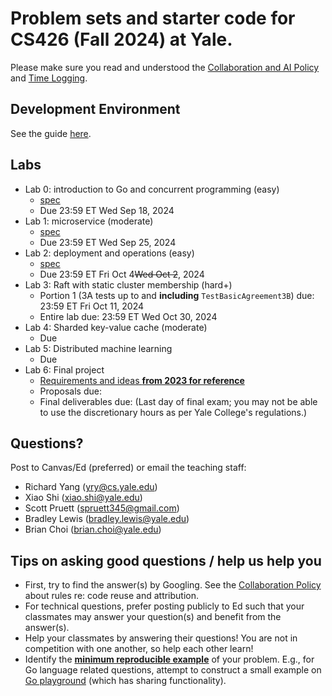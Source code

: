 # Problem sets and starter code for CS426 (Fall 2024) at Yale.

Please make sure you read and understood the [Collaboration and AI Policy](collaboration_and_ai_policy.md) and [Time Logging](time_logging.md).

## Development Environment
See the guide [here](devenv/README.md).

## Labs
 - Lab 0: introduction to Go and concurrent programming (easy)
   - [spec](lab0/lab0.md)
   - Due 23:59 ET Wed Sep 18, 2024
 - Lab 1: microservice (moderate)
   - [spec](lab1/lab1.md)
   - Due 23:59 ET Wed Sep 25, 2024
 - Lab 2: deployment and operations (easy)
   - [spec](lab2/lab2.md)
   - Due 23:59 ET Fri Oct 4~~Wed Oct 2~~, 2024
 - Lab 3: Raft with static cluster membership (hard+)
   - Portion 1 (3A tests up to and **including** `TestBasicAgreement3B`) due: 23:59 ET Fri Oct 11, 2024
   - Entire lab due: 23:59 ET Wed Oct 30, 2024
 - Lab 4: Sharded key-value cache (moderate)
   - Due
 - Lab 5: Distributed machine learning
   - Due
 - Lab 6: Final project
   - [Requirements and ideas **from 2023 for reference**](https://docs.google.com/document/d/1J6Do0IPsnUsrfRx7VFjwPNFUSYVBA0BZ/edit)
   - Proposals due:
   - Final deliverables due: (Last day of final exam; you may not be able to use the discretionary hours as per Yale College's regulations.)

## Questions?
Post to Canvas/Ed (preferred) or email the teaching staff:
  - Richard Yang (yry@cs.yale.edu)
  - Xiao Shi (xiao.shi@yale.edu)
  - Scott Pruett (spruett345@gmail.com)
  - Bradley Lewis (bradley.lewis@yale.edu)
  - Brian Choi (brian.choi@yale.edu)

## Tips on asking good questions / help us help you
- First, try to find the answer(s) by Googling. See the [Collaboration Policy](collaboration_and_ai_policy.md) about rules re: code reuse and attribution.
- For technical questions, prefer posting publicly to Ed such that your classmates may answer your question(s) and benefit from the answer(s).
- Help your classmates by answering their questions! You are not in competition with one another, so help each other learn!
- Identify the [**minimum reproducible example**](https://myweb.uiowa.edu/pbreheny/reproducible.html) of your problem. E.g., for Go language related questions, attempt to construct a small example on [Go playground](https://go.dev/play/) (which has sharing functionality).
